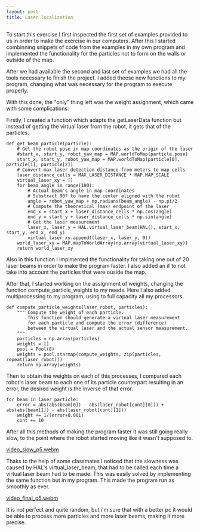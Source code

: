 ```yaml
---
layout: post
title: Laser localization
---
```

To start this exercise I first inspected the first set of examples provided to us in order to make the exercise in our computers. After this I started combinning snippets of code from the examples in my own program and implemented the functionality for the particles not to form on the walls or outside of the map.

After we had available the second and last set of examples we had all the tools necessary to finish the project. I added theese new functions to my program, changing what was necessary for the program to execute properly.

With this done, the "only" thing left was the weight assignment, which came with some complications.

Firstly, I created a function which adapts the getLaserData function but instead of getting the virtual laser from the robot, it gets that of the particles.

```
def get_beam_particle(particle):
    # Get the robot pose in map coordinates as the origin of the laser 
    #start_x, start_y, robot_yaw_map = MAP.worldToMap(particle.pose)
    start_x, start_y, robot_yaw_map = MAP.worldToMap(particle[0], particle[1], particle[2])
    # Convert max laser detection distance from meters to map cells
    laser_distance_cells = MAX_LASER_DISTANCE * MAP.MAP_SCALE
    virtual_laser_xy = []
    for beam_angle in range(180):
        # Actual beam's angle in map coordinates
        # Substract 90º to have the center aligned with the robot
        angle = robot_yaw_map + np.radians(beam_angle) - np.pi/2
        # Compute the theoretical (max) endpoint of the laser
        end_x = start_x + laser_distance_cells * np.cos(angle)
        end_y = start_y + laser_distance_cells * np.sin(angle)
        # Get the laser measurement
        laser_x, laser_y = HAL.virtual_laser_beam(HAL(), start_x, start_y, end_x, end_y)
        virtual_laser_xy.append((laser_x, laser_y, 0))
    world_laser_xy = MAP.mapToWorldArray(np.array(virtual_laser_xy))
    return world_laser_xy
```

Also in this function I implmented the functionality for taking one out of 20 laser beams in order to make the program faster.
I also added an if to not take into account the particles that were ouside the map.

After that, I started working on the assignment of weights, changing the function compute_particle_weights to my needs. Here I also added multiprocessing to my program, using to full capacity all my processors.

```
def compute_particle_weights(laser_robot, particles):
    """ Compute the weight of each particle.
        This function should generate a virtual laser measurement
        for each particle and compute the error (difference)
        between the virtual laser and the actual sensor measurement.
    """
    particles = np.array(particles)
    weights = []
    pool = Pool(8)
    weights = pool.starmap(compute_weights, zip(particles, repeat(laser_robot)))
    return np.array(weights)
```

Then to obtain the weights on each of this processes, I compared each robot's laser beam to each one of its particle counterpart resulting in an error, the desired weight is the inverse of that error.

```
for beam in laser_particle:
    error = abs(abs(beam[0]) - abs(laser_robot[cont][0])) + abs(abs(beam[1]) - abs(laser_robot[cont][1]))
    weight += 1/(error+0.001) 
    cont += 10
```

After all this methods of making the program faster it was still going really slow, to the point where the robot started moving like it wasn't supposed to.

[video_slow_p5.webm](https://github.com/psanchezf2021/robotica_movil_blog/assets/92941198/a3d8c2c7-5345-4fff-a934-d0d7bad4ec8e)

Thaks to the help of some classmates I noticed that the slowness was caused by HAL's virtual_laser_beam, that had to be called each time a virtual laser beam had to be made. This was easily solved by implementing the same function but in my program. This made the program run as smoothly as ever.

[video_final_p5.webm](https://github.com/psanchezf2021/robotica_movil_blog/assets/92941198/53f9d2dc-cbfb-492a-85b0-88390240902f)

It is not perfect and quite random, but i'm sure that with a better pc it would be able to process more particles and more laser beams, making it more precise.
